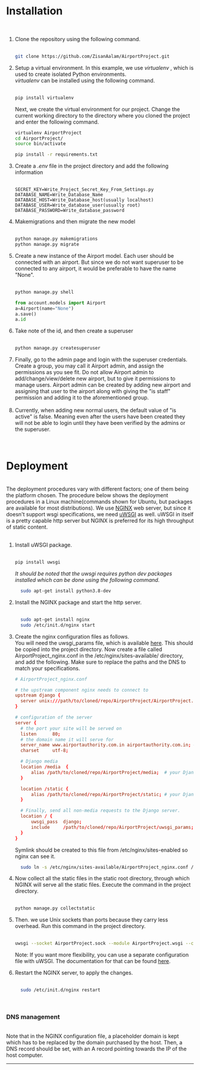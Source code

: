 <h1>Installation</h1>
<br>
<ol>
  <li>Clone the repository using the following command.</li><br>
  
  ```bash
  git clone https://github.com/ZisanAalam/AirportProject.git
  ```
  
  <li>Setup a virtual environment. In this example, we use <i>virtualenv</i> , which is used to create isolated Python environments.</li>
  <i>virtualenv</i> can be installed using the following command.<br><br>
  
  ```bash
  pip install virtualenv
  ```
  
  Next, we create the virtual environment for our project. Change the current working directory to the directory where you cloned the project and enter the following command.
  <br>
  ```bash
  virtualenv AirportProject
  cd AirportProject/
  source bin/activate
  ```
  
```bash
pip install -r requirements.txt
```

<li>Create a <i>.env</i> file in the project directory and add the following information</li><br>

```
SECRET_KEY=Write_Project_Secret_Key_From_Settings.py
DATABASE_NAME=Write_Database_Name
DATABASE_HOST=Write_Database_host(usually localhost)
DATABASE_USER=Write_database_user(usually root)
DATABASE_PASSWORD=Write_database_password
```

<li> Makemigrations and then migrate the new model</li><br>

```bash
python manage.py makemigrations
python manage.py migrate
```

<li>Create a new instance of the Airport model. Each user should be connected with an airport. But since we do not want superuser to be connected to any airport, it would be preferable to have the name "None".</li><br>

```bash
python manage.py shell
```

```python
from account.models import Airport
a=Airport(name="None")
a.save()
a.id
```

<li>Take note of the id, and then create a superuser</li><br>

```bash
python manage.py createsuperuser
```

<li>Finally, go to the admin page and login with the superuser credentials. Create a group, you may call it Airport admin, and assign the permissions as you see fit. Do not allow Airport admin to add/change/view/delete new airport, but to give it permissions to manage users. Airport admin can be created by adding new airport and assigning that user to the airport along with giving the "is staff" permission and adding it to the aforementioned group.</li><br>
<li>Currently, when adding new normal users, the default value of "is active" is false. Meaning even after the users have been created they will not be able to login until they have been verified by the admins or the superuser.</li>
<br><br>
</ol>
<h1>Deployment</h1>
<br>
The deployment procedures vary with different factors; one of them being the platform chosen. The procedure below shows the deployment procedures in a Linux machine(commands shown for Ubuntu, but packages are available for most distributions). We use <a href="https://www.nginx.com/">NGINX</a> web server, but since it doesn't support wsgi specifications, we need <a href="https://uwsgi-docs.readthedocs.io/en/latest/">uWSGI</a> as well. uWSGI in itself is a pretty capable http server but NGINX is preferred for its high throughput of static content.<br><br>
<ol>
<li>Install uWSGI package.</li><br>
  
```bash
pip install uwsgi
```
<i>It should be noted that the uwsgi requires python dev packages installed which can be done using the following command.</i><br>

```bash
  sudo apt-get install python3.8-dev
```
<li>Install the NGINX package and start the http server.</li><br>

```bash
  sudo apt-get install nginx
  sudo /etc/init.d/nginx start  
```
  <li>Create the nginx configuration files as follows.</li>
  You will need the uwsgi_params file, which is available <a href="https://github.com/nginx/nginx/blob/master/conf/uwsgi_params">here</a>. This should be copied into the project directory.
 Now create a file called AirportProject_nginx.conf in the /etc/nginx/sites-available/ directory, and add the following. Make sure to replace the paths and the DNS to match your specifications.
  
  ```conf
  # AirportProject_nginx.conf

# the upstream component nginx needs to connect to
upstream django {
    server unix:///path/to/cloned/repo/AirportProject/AirportProject.sock; # for a file socket
}

# configuration of the server
server {
    # the port your site will be served on
    listen      80;
    # the domain name it will serve for
    server_name www.airportauthority.com.in airportauthority.com.in; # substitute your domain name to match
    charset     utf-8;

    # Django media
    location /media  {
        alias /path/to/cloned/repo/AirportProject/media;  # your Django project's media files - amend as required
    }

    location /static {
        alias /path/to/cloned/repo/AirportProject/static; # your Django project's static files - amend as required
    }

    # Finally, send all non-media requests to the Django server.
    location / {
        uwsgi_pass  django;
        include     /path/to/cloned/repo/AirportProject/uwsgi_params; # the uwsgi_params file you installed
    }
}
```
Symlink should be created to this file from /etc/nginx/sites-enabled so nginx can see it.
  
```bash
  sudo ln -s /etc/nginx/sites-available/AirportProject_nginx.conf /etc/nginx/sites-enabled/
```
 <li> Now collect all the static files in the static root directory, through which NGINX will serve all the static files. Execute the command in the project directory.</li><br>
  
  ```bash
  python manage.py collectstatic
  ```
  <li> Then. we use Unix sockets than ports because they carry less overhead. Run this command in the project directory.</li><br>
  
  ```bash
  uwsgi --socket AirportProject.sock --module AirportProject.wsgi --chmod-socket=664
  ```
  
  Note: If you want more flexibility, you can use a separate configuration file with uWSGI. The documentation for that can be found <a href="https://uwsgi-docs.readthedocs.io/en/latest/tutorials/Django_and_nginx.html">here</a>.
  
  <li> Restart the NGINX server, to apply the changes. </li><br>
  
```bash
  sudo /etc/init.d/nginx restart
```

</ol>
<br>
  <h3>DNS management</h3><br>
  Note that in the NGINX configuration file, a placeholder domain is kept which has to be replaced by the domain purchased by the host. Then, a DNS record should be set, with an A record pointing towards the IP of the host computer.
<br><hr>
